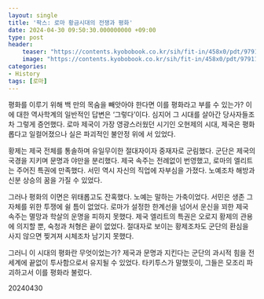 ```yaml
---
layout: single
title: '팍스: 로마 황금시대의 전쟁과 평화'
date: 2024-04-30 09:50:30.000000000 +09:00
type: post
header:
    teaser: "https://contents.kyobobook.co.kr/sih/fit-in/458x0/pdt/9791192913650.jpg"
    image: "https://contents.kyobobook.co.kr/sih/fit-in/458x0/pdt/9791192913650.jpg"
categories:
- History
tags: [로마]
---
```


평화를 이루기 위해 백 만의 목숨을 빼앗아야 한다면 이를 평화라고 부를 수 있는가? 이에 대한 역사학계의 일반적인 답변은 ‘그렇다’이다. 심지어 그 시대를 살아간 당사자들조차 그렇게 증언했다. 로마 제국이 가장 영광스러웠던 시기인 오현제의 시대, 제국은 평화롭다고 일컬어졌으나 실은 파괴적인 불안정 위에 서 있었다.

황제는 제국 전체를 통솔하며 유일무이한 절대자이자 중재자로 군림했다. 군단은 제국의 국경을 지키며 문명과 야만을 분리했다. 제국 속주는 전례없이 번영했고, 로마의 엘리트는 주어진 특권에 만족했다. 서민 역시 자신의 직업에 자부심을 가졌다. 노예조차 해방과 신분 상승의 꿈을 가질 수 있었다.

그러나 평화의 이면은 위태롭고도 잔혹했다. 노예는 말하는 가축이었다. 서민은 생존 그 자체를 위한 투쟁에 쉴 틈이 없었다. 로마가 설정한 한계선을 넘어서 운신을 꾀한 제국 속주는 멸망과 학살의 운명을 피하지 못했다. 제국 엘리트의 특권은 오로지 황제의 관용에 의지할 뿐, 숙청과 처형은 끝이 없었다. 절대자로 보이는 황제조차도 군단의 환심을 사지 않으면 찢겨져 시체조차 남기지 못했다.

그러니 이 시대의 평화란 무엇이었는가? 제국과 문명과 지킨다는 군단의 과시적 힘을 전세계에 끝없이 투사함으로서 유지될 수 있었다. 타키투스가 말했듯이, 그들은 모조리 파괴하고서 이를 평화라 불렀다.

20240430
